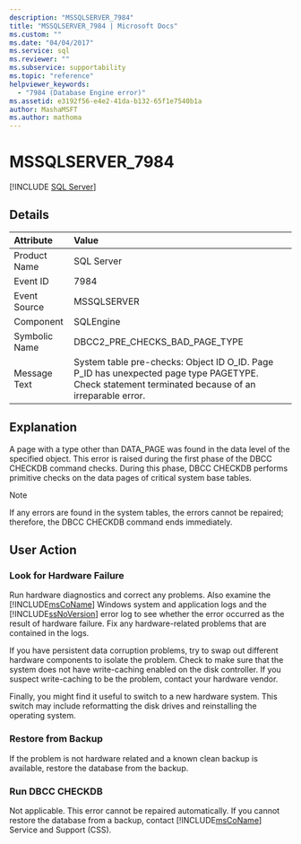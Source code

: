 ```yaml
---
description: "MSSQLSERVER_7984"
title: "MSSQLSERVER_7984 | Microsoft Docs"
ms.custom: ""
ms.date: "04/04/2017"
ms.service: sql
ms.reviewer: ""
ms.subservice: supportability
ms.topic: "reference"
helpviewer_keywords: 
  - "7984 (Database Engine error)"
ms.assetid: e3192f56-e4e2-41da-b132-65f1e7540b1a
author: MashaMSFT
ms.author: mathoma
---
```

# MSSQLSERVER_7984
 [!INCLUDE [SQL Server](../../includes/applies-to-version/sqlserver.md)]
  
## Details  
  
| Attribute | Value |  
| :-------- | :---- |  
|Product Name|SQL Server|  
|Event ID|7984|  
|Event Source|MSSQLSERVER|  
|Component|SQLEngine|  
|Symbolic Name|DBCC2_PRE_CHECKS_BAD_PAGE_TYPE|  
|Message Text|System table pre-checks: Object ID O_ID. Page P_ID has unexpected page type PAGETYPE. Check statement terminated because of an irreparable error.|  
  
## Explanation  
A page with a type other than DATA_PAGE was found in the data level of the specified object. This error is raised during the first phase of the DBCC CHECKDB command checks. During this phase, DBCC CHECKDB performs primitive checks on the data pages of critical system base tables.  
  
> [!NOTE]  
> If any errors are found in the system tables, the errors cannot be repaired; therefore, the DBCC CHECKDB command ends immediately.  
  
## User Action  
  
### Look for Hardware Failure  
Run hardware diagnostics and correct any problems. Also examine the [!INCLUDE[msCoName](../../includes/msconame-md.md)] Windows system and application logs and the [!INCLUDE[ssNoVersion](../../includes/ssnoversion-md.md)] error log to see whether the error occurred as the result of hardware failure. Fix any hardware-related problems that are contained in the logs.  
  
If you have persistent data corruption problems, try to swap out different hardware components to isolate the problem. Check to make sure that the system does not have write-caching enabled on the disk controller. If you suspect write-caching to be the problem, contact your hardware vendor.  
  
Finally, you might find it useful to switch to a new hardware system. This switch may include reformatting the disk drives and reinstalling the operating system.  
  
### Restore from Backup  
If the problem is not hardware related and a known clean backup is available, restore the database from the backup.  
  
### Run DBCC CHECKDB  
Not applicable. This error cannot be repaired automatically. If you cannot restore the database from a backup, contact [!INCLUDE[msCoName](../../includes/msconame-md.md)] Service and Support (CSS).  
  

